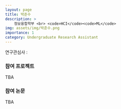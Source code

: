 ```yaml
---
layout: page
title: 박준수
description: >
    정보융합학부 <br> <code>HCI</code><code>ML</code>
img: assets/img/박준수.png
importance: 1
category: Undergraduate Research Assistant
---
```



연구관심사 : 

### 참여 프로젝트

TBA

### 참여 논문

TBA
